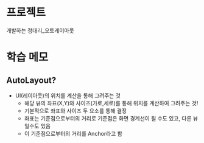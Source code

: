 # 프로젝트
개발하는 정대리_오토레이아웃

# 학습 메모

## AutoLayout?
- UI(레이아웃)의 위치를 계산을 통해 그려주는 것
    - 해당 뷰의 좌표(X,Y)와 사이즈(가로,세로)를 통해 위치를 계산하여 그려주는 것!
    - 기본적으로 좌표와 사이즈 두 요소를 통해 결정
    - 좌표는 기준점으로부터의 거리로 기준점은 화면 경계선이 될 수도 있고, 다른 뷰일수도 있음
    - 이 기준점으로부터의 거리를 Anchor라고 함
